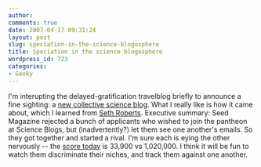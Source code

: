 ```yaml
---
author:
comments: true
date: 2007-04-17 09:31:24
layout: post
slug: speciation-in-the-science-blogosphere
title: Speciation in the science blogosphere
wordpress_id: 723
categories:
- Geeky
---
```


I'm interupting the delayed-gratification travelblog briefly to announce a fine sighting: a [new collective science blog](http://www.scientificblogging.com/). What I really like is how it came about, which I learned from [Seth Roberts](http://www.blog.sethroberts.net/2007/04/16/birth-of-a-website/). Executive summary: Seed Magazine rejected a bunch of applicants who wished to join the pantheon at Science Blogs, but (inadvertently?) let them see one another's emails. So they got together and started a rival. I'm sure each is eying the other nervously -- the [score today](http://www.googlefight.com/index.php?lang=en_GB&word1=scientificblogging&word2=scienceblogs) is 33,900 vs 1,020,000. I think it will be fun to watch them discriminate their niches, and track them against one another.
